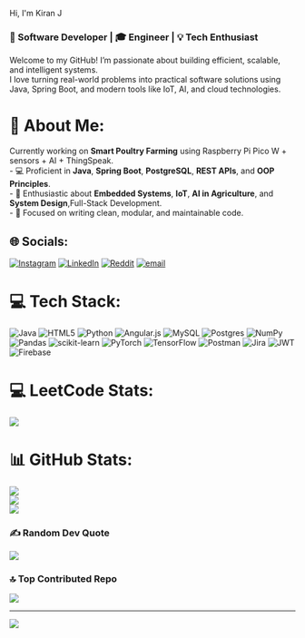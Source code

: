 Hi, I'm Kiran J

### 🚀 Software Developer | 🎓 Engineer | 💡 Tech Enthusiast

Welcome to my GitHub! I’m passionate about building efficient, scalable, and intelligent systems.<br> 
I love turning real-world problems into practical software solutions using Java, Spring Boot, and modern tools like IoT, AI, and cloud technologies.<br>
# 💫 About Me:
Currently working on **Smart Poultry Farming** using Raspberry Pi Pico W + sensors + AI + ThingSpeak.<br>- 💻 Proficient in **Java**, **Spring Boot**, **PostgreSQL**, **REST APIs**, and **OOP Principles**.<br>- 🔬 Enthusiastic about **Embedded Systems**, **IoT**, **AI in Agriculture**, and **System Design**,Full-Stack Development.<br>- 🎯 Focused on writing clean, modular, and maintainable code.


## 🌐 Socials:
[![Instagram](https://img.shields.io/badge/Instagram-%23E4405F.svg?logo=Instagram&logoColor=white)](https://instagram.com/just__k_i_r_a_n) [![LinkedIn](https://img.shields.io/badge/LinkedIn-%230077B5.svg?logo=linkedin&logoColor=white)](https://linkedin.com/in/https://www.linkedin.com/in/kiran-j-strawhat/) [![Reddit](https://img.shields.io/badge/Reddit-%23FF4500.svg?logo=Reddit&logoColor=white)](https://reddit.com/user/u/Happy_Bed_2578) [![email](https://img.shields.io/badge/Email-D14836?logo=gmail&logoColor=white)](mailto:kiranjaishankar@gmail.com) 

# 💻 Tech Stack:
![Java](https://img.shields.io/badge/java-%23ED8B00.svg?style=plastic&logo=openjdk&logoColor=white) ![HTML5](https://img.shields.io/badge/html5-%23E34F26.svg?style=plastic&logo=html5&logoColor=white) ![Python](https://img.shields.io/badge/python-3670A0?style=plastic&logo=python&logoColor=ffdd54) ![Angular.js](https://img.shields.io/badge/angular.js-%23E23237.svg?style=plastic&logo=angularjs&logoColor=white) ![MySQL](https://img.shields.io/badge/mysql-4479A1.svg?style=plastic&logo=mysql&logoColor=white) ![Postgres](https://img.shields.io/badge/postgres-%23316192.svg?style=plastic&logo=postgresql&logoColor=white) ![NumPy](https://img.shields.io/badge/numpy-%23013243.svg?style=plastic&logo=numpy&logoColor=white) ![Pandas](https://img.shields.io/badge/pandas-%23150458.svg?style=plastic&logo=pandas&logoColor=white) ![scikit-learn](https://img.shields.io/badge/scikit--learn-%23F7931E.svg?style=plastic&logo=scikit-learn&logoColor=white) ![PyTorch](https://img.shields.io/badge/PyTorch-%23EE4C2C.svg?style=plastic&logo=PyTorch&logoColor=white) ![TensorFlow](https://img.shields.io/badge/TensorFlow-%23FF6F00.svg?style=plastic&logo=TensorFlow&logoColor=white) ![Postman](https://img.shields.io/badge/Postman-FF6C37?style=plastic&logo=postman&logoColor=white) ![Jira](https://img.shields.io/badge/jira-%230A0FFF.svg?style=plastic&logo=jira&logoColor=white) ![JWT](https://img.shields.io/badge/JWT-black?style=plastic&logo=JSON%20web%20tokens) ![Firebase](https://img.shields.io/badge/firebase-%23039BE5.svg?style=plastic&logo=firebase)

# 💻 LeetCode Stats:
![](https://leetcard.jacoblin.cool/Kiran___j?ext=heatmap)<br/>
# 📊 GitHub Stats:
![](https://github-readme-stats.vercel.app/api?username=Kiran-strawhat&theme=great-gatsby&hide_border=false&include_all_commits=true&count_private=true)<br/>
![](https://nirzak-streak-stats.vercel.app/?user=Kiran-strawhat&theme=great-gatsby&hide_border=false)<br/>
![](https://github-readme-stats.vercel.app/api/top-langs/?username=Kiran-strawhat&theme=great-gatsby&hide_border=false&include_all_commits=true&count_private=true&layout=compact)

### ✍️ Random Dev Quote
![](https://quotes-github-readme.vercel.app/api?type=horizontal&theme=radical)

### 🔝 Top Contributed Repo
![](https://github-contributor-stats.vercel.app/api?username=Kiran-strawhat&limit=5&theme=dark&combine_all_yearly_contributions=true)

---
[![](https://visitcount.itsvg.in/api?id=Kiran-strawhat&icon=0&color=0)](https://visitcount.itsvg.in)

<!-- Proudly created with GPRM ( https://gprm.itsvg.in ) -->

